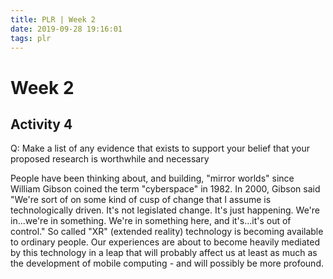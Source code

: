 ```yaml
---
title: PLR | Week 2
date: 2019-09-28 19:16:01
tags: plr
---
```


# Week 2

## Activity 4

Q: Make a list of any evidence that exists to support your belief that your proposed research is worthwhile and necessary

People have been thinking about, and building, "mirror worlds" since William Gibson coined the term "cyberspace" in 1982. In 2000, Gibson said "We're sort of on some kind of cusp of change that I assume is technologically driven. It's not legislated change. It's just happening. We're in...we're in something. We're in something here, and it's...it's out of control." So called "XR" (extended reality) technology is becoming available to ordinary people. Our experiences are about to become heavily mediated by this technology in a leap that will probably affect us at least as much as the development of mobile computing - and will possibly be more profound.


